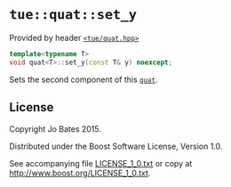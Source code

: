 `tue::quat::set_y`
==================
Provided by header [`<tue/quat.hpp>`](../../headers/quat.md)

```c++
template<typename T>
void quat<T>::set_y(const T& y) noexcept;
```

Sets the second component of this [`quat`](../../headers/quat.md).

License
-------
Copyright Jo Bates 2015.

Distributed under the Boost Software License, Version 1.0.

See accompanying file [LICENSE_1_0.txt](../../../LICENSE_1_0.txt) or copy at
http://www.boost.org/LICENSE_1_0.txt.
